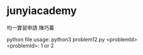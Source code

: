 # junyiacademy

均一實習申請 陳巧蓁

python file usage:
python3 problem12.py \<problemId\><br>
\<problemId\>: 1 or 2
